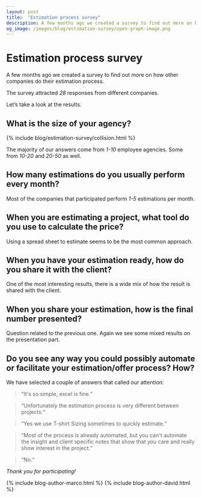 ```yaml
---
layout: post
title:  "Estimation process survey"
description: A few months ago we created a survey to find out more on how other companies do their estimation process.
og_image: /images/blog/estimation-survey/open-graph-image.png
---
```


<script src="//cdn.rawgit.com/mbostock/d3/v3.5.5/d3.min.js"></script>
<script src="//cdn.rawgit.com/c3js/c3/0.4.11/c3.min.js"></script>

# Estimation process survey

A few months ago we created a survey to find out more on how other companies do their estimation process.

The survey attracted *28* responses from different companies.

Let’s take a look at the results.

## What is the size of your agency?

{% include blog/estimation-survey/collision.html %}

The majority of our answers come from *1-10* employee agencies. Some from *10-20* and *20-50* as well.

## How many estimations do you usually perform every month?

<div class="js-component-blog-estimation-survey-pie-chart u-margin-both-half estimation-post-pie-chart"
     data-labels='["1-5 estimations", "More than 10 estimations", "10+. A LOT of estimations"]'
     data-values="[20, 5, 2]"
     data-type="pie">
</div>

Most of the companies that participated perform *1-5* estimations per month.

## When you are estimating a project, what tool do you use to calculate the price?

<div class="js-component-blog-estimation-survey-pie-chart u-margin-both-half estimation-post-pie-chart estimation-post-pie-chart--donut"
     data-labels='[
     	"A spreadsheet such as Excel or Google Sheets", 
     	"Pen, paper and a nice calculator.", 
     	"I don´t use anything, I just make up a number.", 
     	"Trello", 
     	"Notes / Google Docs", 
     	"A combination of tools / bespoke software"]'
     data-values="[18, 5, 2, 1, 1, 1]"
     data-type="donut">
</div>

Using a spread sheet to estimate seems to be the most common approach.

## When you have your estimation ready, how do you share it with the client?

<div class="js-component-blog-estimation-survey-pie-chart u-margin-both-half estimation-post-pie-chart estimation-post-pie-chart--donut"
     data-labels='[
     	"I simply write an email and send it away", 
     	"I craft a presentation using Keynote/Powerpoint", 
     	"I give them a call / meet and go over it",
     	"A Statement of Work (SOW)", 
     	"We use Vantage", 
     	"Contract system for WordPress", 
     	"Detailed description and offer of a presentation", 
     	"Other"]'
     data-values="[11, 8, 3, 1, 1, 1, 1, 2]"
     data-type="donut">
</div>

One of the most interesting results, there is a wide mix of how the result is shared with the client.

## When you share your estimation, how is the final number presented?

<div class="js-component-blog-estimation-survey-pie-chart u-margin-both-half estimation-post-pie-chart estimation-post-pie-chart--donut"
     data-labels='[
     	"One fixed total price", 
     	"One fixed price with descriptions of each task", 
     	"Divided in priced packages", 
     	"Ballpark of a minimum and maximum price.", 
     	"A combination of the above has been used"]'
     data-values="[5, 8, 4, 5, 5]"
     data-type="donut">
</div>

Question related to the previous one. Again we see some mixed results on the presentation part.

## Do you see any way you could possibly automate or facilitate your estimation/offer process? How?

We have selected a couple of answers that called our attention:

> “It's so simple, excel is fine.“

> “Unfortunately the estimation process is very different between projects.“

> “Yes we use T-shirt Sizing sometimes to quickly estimate.“

> “Most of the process is already automated, but you can't automate the insight and client specific notes that show that you care and really show interest in the project.“

> “No.“

*Thank you for participating!*

{% include blog-author-marco.html %}
{% include blog-author-david.html %}
